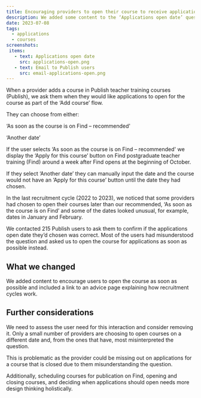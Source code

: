 ```yaml
---
title: Encouraging providers to open their course to receive applications as soon as possible
description: We added some content to the ‘Applications open date’ question to encourage providers to open their course as soon as it’s on Find
date: 2023-07-08
tags:
  - applications
  - courses
screenshots:
 items:
   - text: Applications open date
     src: applications-open.png
   - text: Email to Publish users
     src: email-applications-open.png
---
```


When a provider adds a course in Publish teacher training courses (Publish), we ask them when they would like applications to open for the course as part of the ‘Add course’ flow.

They can choose from either:

‘As soon as the course is on Find – recommended'

‘Another date’

If the user selects ‘As soon as the course is on Find – recommended' we display the ‘Apply for this course’ button on Find postgraduate teacher training (Find) around a week after Find opens at the beginning of October.

If they select ‘Another date’ they can manually input the date and the course would not have an ‘Apply for this course’ button until the date they had chosen.

In the last recruitment cycle (2022 to 2023), we noticed that some providers had chosen to open their courses later than our recommended, ‘As soon as the course is on Find’ and some of the dates looked unusual, for example, dates in January and February.

We contacted 215 Publish users to ask them to confirm if the applications open date they’d chosen was correct. Most of the users had misunderstood the question and asked us to open the course for applications as soon as possible instead.

## What we changed

We added content to encourage users to open the course as soon as possible and included a link to an advice page explaining how recruitment cycles work.

## Further considerations

We need to assess the user need for this interaction and consider removing it. Only a small number of providers are choosing to open courses on a different date and, from the ones that have, most misinterpreted the question.

This is problematic as the provider could be missing out on applications for a course that is closed due to them misunderstanding the question.

Additionally, scheduling courses for publication on Find, opening and closing courses, and deciding when applications should open needs more design thinking holistically.

